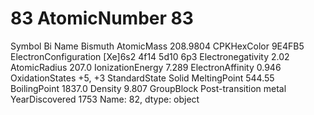 # 83 AtomicNumber                                83
Symbol                                      Bi
Name                                   Bismuth
AtomicMass                            208.9804
CPKHexColor                             9E4FB5
ElectronConfiguration    [Xe]6s2 4f14 5d10 6p3
Electronegativity                         2.02
AtomicRadius                             207.0
IonizationEnergy                         7.289
ElectronAffinity                         0.946
OxidationStates                         +5, +3
StandardState                            Solid
MeltingPoint                            544.55
BoilingPoint                            1837.0
Density                                  9.807
GroupBlock               Post-transition metal
YearDiscovered                            1753
Name: 82, dtype: object